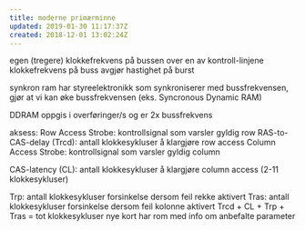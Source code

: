 ```yaml
---
title: moderne primærminne
updated: 2019-01-30 11:17:37Z
created: 2018-12-01 13:02:24Z
---
```


egen (tregere) klokkefrekvens på bussen over en av kontroll-linjene
klokkefrekvens på buss avgjør hastighet på burst

synkron ram har styreelektronikk som synkroniserer med bussfrekvensen, gjør at vi kan øke bussfrekvensen (eks. Syncronous Dynamic RAM)

DDRAM oppgis i overføringer/s og er 2x bussfrekvens

aksess:
Row Access Strobe: kontrollsignal som varsler gyldig row
RAS-to-CAS-delay (Trcd): antall klokkesykluser å klargjøre row access
Column Access Strobe: kontrollsignal som varsler gyldig column

CAS-latency (CL): antall klokkesykluser å klargjøre column access (2-11 klokkesykluser)

Trp: antall klokkesykluser forsinkelse dersom feil rekke aktivert
Tras: antall klokkesykluser forsinkelse dersom feil kolonne aktivert
Trcd + CL + Trp + Tras = tot klokkesykluser
nye kort har rom med info om anbefalte parameter